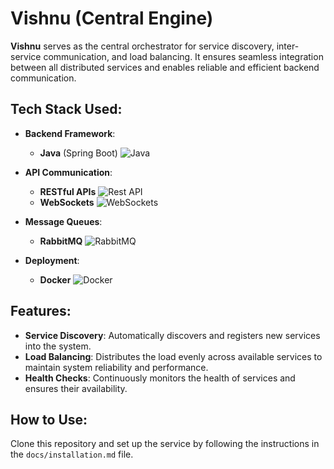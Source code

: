# Vishnu (Central Engine)

**Vishnu** serves as the central orchestrator for service discovery, inter-service communication, and load balancing. It ensures seamless integration between all distributed services and enables reliable and efficient backend communication.

## Tech Stack Used:

- **Backend Framework**:  
  - **Java** (Spring Boot) ![Java](https://img.shields.io/badge/Java-007396?logo=java&logoColor=white)
  
- **API Communication**:  
  - **RESTful APIs** ![Rest API](https://img.shields.io/badge/REST-00B5E2?logo=swagger&logoColor=white)
  - **WebSockets** ![WebSockets](https://img.shields.io/badge/WebSockets-1D76B5?logo=websocket&logoColor=white)

- **Message Queues**:  
  - **RabbitMQ** ![RabbitMQ](https://img.shields.io/badge/RabbitMQ-FF6600?logo=rabbitmq&logoColor=white)

- **Deployment**:  
  - **Docker** ![Docker](https://img.shields.io/badge/Docker-2496ED?logo=docker&logoColor=white)
  
## Features:

- **Service Discovery**: Automatically discovers and registers new services into the system.
- **Load Balancing**: Distributes the load evenly across available services to maintain system reliability and performance.
- **Health Checks**: Continuously monitors the health of services and ensures their availability.

## How to Use:

Clone this repository and set up the service by following the instructions in the `docs/installation.md` file.
